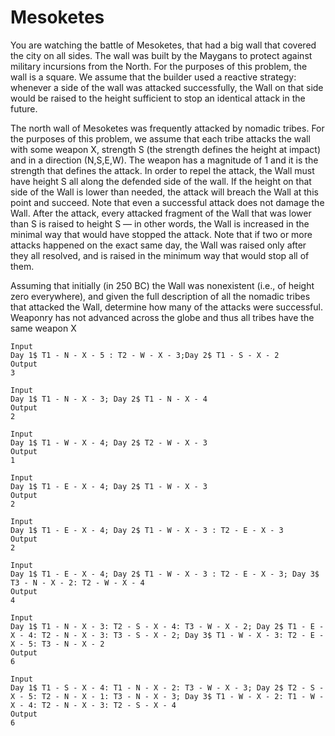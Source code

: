 # Mesoketes

You are watching the battle of Mesoketes, that had a big wall that covered the city on all sides. The wall was built by the Maygans to protect against military incursions from the North. For the purposes of this problem, the wall is a square. We assume that the builder used a reactive strategy: whenever a side of the wall was attacked successfully, the Wall on that side would be raised to the height sufficient to stop an identical attack in the future.

The north wall of Mesoketes was frequently attacked by nomadic tribes. For the purposes of this problem, we assume that each tribe attacks the wall with some weapon X, strength S (the strength defines the height at impact) and in a direction (N,S,E,W). The weapon has a magnitude of 1 and it is the strength that defines the attack. In order to repel the attack, the Wall must have height S all along the defended side of the wall. If the height on that side of the Wall is lower than needed, the attack will breach the Wall at this point and succeed. Note that even a successful attack does not damage the Wall. After the attack, every attacked fragment of the Wall that was lower than S is raised to height S — in other words, the Wall is increased in the minimal way that would have stopped the attack. Note that if two or more attacks happened on the exact same day, the Wall was raised only after they all resolved, and is raised in the minimum way that would stop all of them.

Assuming that initially (in 250 BC) the Wall was nonexistent (i.e., of height zero everywhere), and given the full description of all the nomadic tribes that attacked the Wall, determine how many of the attacks were successful. Weaponry has not advanced across the globe and thus all tribes have the same weapon X

```
Input
Day 1$ T1 - N - X - 5 : T2 - W - X - 3;Day 2$ T1 - S - X - 2
Output
3

Input
Day 1$ T1 - N - X - 3; Day 2$ T1 - N - X - 4	
Output
2

Input
Day 1$ T1 - W - X - 4; Day 2$ T2 - W - X - 3	
Output
1	

Input
Day 1$ T1 - E - X - 4; Day 2$ T1 - W - X - 3	
Output
2	

Input
Day 1$ T1 - E - X - 4; Day 2$ T1 - W - X - 3 : T2 - E - X - 3	
Output
2	

Input
Day 1$ T1 - E - X - 4; Day 2$ T1 - W - X - 3 : T2 - E - X - 3; Day 3$ T3 - N - X - 2: T2 - W - X - 4	
Output
4	

Input
Day 1$ T1 - N - X - 3: T2 - S - X - 4: T3 - W - X - 2; Day 2$ T1 - E - X - 4: T2 - N - X - 3: T3 - S - X - 2; Day 3$ T1 - W - X - 3: T2 - E - X - 5: T3 - N - X - 2	
Output
6

Input
Day 1$ T1 - S - X - 4: T1 - N - X - 2: T3 - W - X - 3; Day 2$ T2 - S - X - 5: T2 - N - X - 1: T3 - N - X - 3; Day 3$ T1 - W - X - 2: T1 - W - X - 4: T2 - N - X - 3: T2 - S - X - 4	
Output
6
```